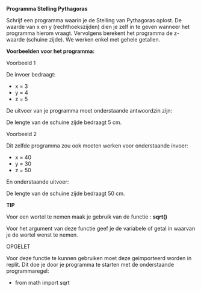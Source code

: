 **Programma Stelling Pythagoras**

Schrijf een programma waarin je de Stelling van Pythagoras oplost. De waarde van x en y (rechthoekszijden) dien je zelf in te geven wanneer het programma hierom vraagt. Vervolgens berekent het programma de z-waarde (schuine zijde). We werken enkel met gehele getallen. 

**Voorbeelden voor het programma:**

Voorbeeld 1 

De invoer bedraagt: 

* x = 3 
* y = 4 
* z = 5

De uitvoer van je programma moet onderstaande antwoordzin zijn: 

De lengte van de schuine zijde bedraagt 5 cm.

Voorbeeld 2 

Dit zelfde programma zou ook moeten werken voor onderstaande invoer:

* x = 40
* y = 30
* z = 50

En onderstaande uitvoer: 

De lengte van de schuine zijde bedraagt 50 cm.

**TIP**

Voor een wortel te nemen maak je gebruik van de functie : **sqrt()**

Voor het argument van deze functie geef je de variabele of getal in waarvan je de wortel wenst te nemen.

OPGELET 

Voor deze functie te kunnen gebruiken moet deze geimporteerd worden in replit. Dit doe je door je programma te starten met de onderstaande programmaregel:

* from math import sqrt



